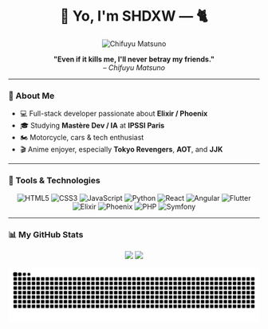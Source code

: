<h1 align="center">👊 Yo, I'm SHDXW — 🐈</h1>

<p align="center">
  <img src="https://i.imgur.com/e0qdTsx.gif" alt="Chifuyu Matsuno" width="250px"/>
</p>

<p align="center">
  <strong>"Even if it kills me, I'll never betray my friends."</strong>
  <br>
  <em>– Chifuyu Matsuno</em>
</p>

---

### 🧠 About Me  
- 💻 Full-stack developer passionate about **Elixir / Phoenix**  
- 🎓 Studying **Mastère Dev / IA** at **IPSSI Paris**  
- 🏍️ Motorcycle, cars & tech enthusiast  
- 🎬 Anime enjoyer, especially **Tokyo Revengers**, **AOT**, and **JJK**
  
---

### 🧰 Tools & Technologies

<p align="center">
  <!-- Langages de base -->
  <img src="https://cdn.jsdelivr.net/gh/devicons/devicon/icons/html5/html5-original.svg" width="50" height="50" alt="HTML5" />
  <img src="https://cdn.jsdelivr.net/gh/devicons/devicon/icons/css3/css3-original.svg" width="50" height="50" alt="CSS3" />
  <img src="https://cdn.jsdelivr.net/gh/devicons/devicon/icons/javascript/javascript-original.svg" width="50" height="50" alt="JavaScript" />
  <img src="https://cdn.jsdelivr.net/gh/devicons/devicon/icons/python/python-original.svg" width="50" height="50" alt="Python" />

  <!-- Frameworks & librairies -->
  <img src="https://cdn.jsdelivr.net/gh/devicons/devicon/icons/react/react-original.svg" width="50" height="50" alt="React" />
  <img src="https://cdn.jsdelivr.net/gh/devicons/devicon/icons/angularjs/angularjs-original.svg" width="50" height="50" alt="Angular" />
  <img src="https://cdn.jsdelivr.net/gh/devicons/devicon/icons/flutter/flutter-original.svg" width="50" height="50" alt="Flutter" />

  <!-- Backend -->
  <img src="https://cdn.jsdelivr.net/gh/devicons/devicon/icons/elixir/elixir-original.svg" width="50" height="50" alt="Elixir" />
  <img src="https://cdn.jsdelivr.net/gh/devicons/devicon/icons/phoenix/phoenix-original.svg" width="50" height="50" alt="Phoenix" />
  <img src="https://cdn.jsdelivr.net/gh/devicons/devicon/icons/php/php-original.svg" width="50" height="50" alt="PHP" />
  <img src="https://cdn.jsdelivr.net/gh/devicons/devicon/icons/symfony/symfony-original.svg" width="50" height="50" alt="Symfony" />
</p>

---

### 📊 My GitHub Stats

<p align="center">
  <img src="https://github-readme-stats.vercel.app/api?username=ErwannHillion&show_icons=true&theme=tokyonight" height="150"/>
  <img src="https://github-readme-stats.vercel.app/api/top-langs/?username=ErwannHillion&layout=compact&theme=tokyonight" height="150"/>
</p>

<picture>
  <source media="(prefers-color-scheme: dark)" srcset="https://raw.githubusercontent.com/ErwannHillion/ErwannHillion/output/snake-dark.svg"/>
  <img alt="github-snake" src="https://raw.githubusercontent.com/ErwannHillion/ErwannHillion/output/snake.svg"/>
</picture>
